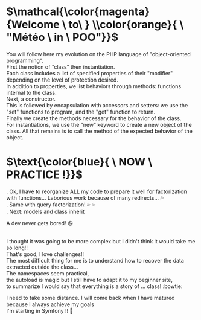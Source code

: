 # $\mathcal{\color{magenta}{Welcome \ to\ } \\color{orange}{ \ "Météo \ in \ POO"}}$<br>
You will follow here my evolution on the PHP language of "object-oriented programming".<br>
First the notion of “class” then instantiation.<br>
Each class includes a list of specified properties of their "modifier" depending on the level of protection desired.<br>
In addition to properties, we list behaviors through methods: functions internal to the class.<br>
Next, a constructor.<br>
This is followed by encapsulation with accessors and setters: we use the "set" functions to program, and the "get" function to return.<br>
Finally we create the methods necessary for the behavior of the class.<br>
For instantiations, we use the "new" keyword to create a new object of the class. All that remains is to call the method of the expected behavior of the object.<br>

# $\text{\color{blue}{ \ NOW \ PRACTICE !}}$<br>
 . Ok, I have to reorganize ALL my code to prepare it well for factorization with functions... Laborious work because of many redirects... 💦<br>
 . Same with query factorization! 💦 💦 <br>
 . Next: models and class inherit <br>
 
A dev never gets bored! :laughing:<br><br>

I thought it was going to be more complex but I didn't think it would take me so long!!<br>
That's good, I love challenges!!<br>
The most difficult thing for me is to understand how to recover the data extracted outside the class...<br>
The namespaces seem practical,<br>
the autoload is magic but I still have to adapt it to my beginner site,<br>
to summarize I would say that everything is a story of ... class! :bowtie: <br>

I need to take some distance. I will come back when I have matured because I always achieve my goals <br>
I'm starting in Symfony !! :violin: <br>
